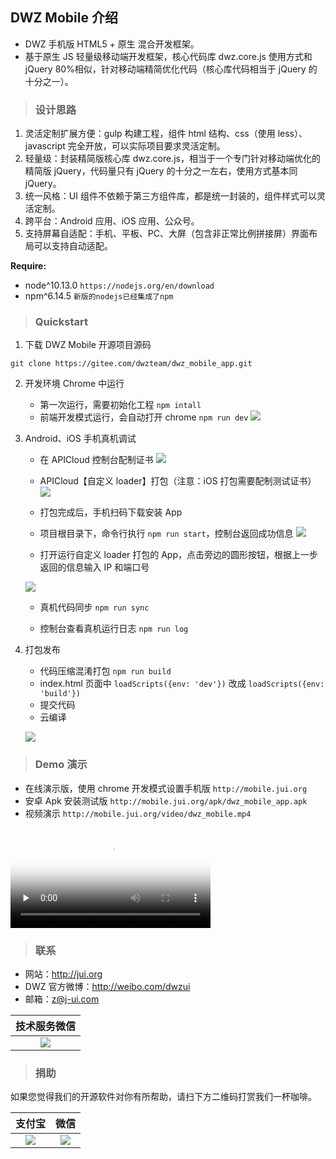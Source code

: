 ## DWZ Mobile 介绍

- DWZ 手机版 HTML5 + 原生 混合开发框架。
- 基于原生 JS 轻量级移动端开发框架，核心代码库 dwz.core.js 使用方式和 jQuery 80%相似，针对移动端精简优化代码（核心库代码相当于 jQuery 的十分之一）。

> ### 设计思路

1. 灵活定制扩展方便：gulp 构建工程，组件 html 结构、css（使用 less）、javascript 完全开放，可以实际项目要求灵活定制。
2. 轻量级：封装精简版核心库 dwz.core.js，相当于一个专门针对移动端优化的精简版 jQuery，代码量只有 jQuery 的十分之一左右，使用方式基本同 jQuery。
3. 统一风格：UI 组件不依赖于第三方组件库，都是统一封装的，组件样式可以灵活定制。
4. 跨平台：Android 应用、iOS 应用、公众号。
5. 支持屏幕自适配：手机、平板、PC、大屏（包含非正常比例拼接屏）界面布局可以支持自动适配。

**Require:**

- node\^10.13.0 `https://nodejs.org/en/download`
- npm\^6.14.5 `新版的nodejs已经集成了npm`

> ### Quickstart

1. 下载 DWZ Mobile 开源项目源码

```
git clone https://gitee.com/dwzteam/dwz_mobile_app.git
```

2. 开发环境 Chrome 中运行

   - 第一次运行，需要初始化工程 `npm intall`
   - 前端开发模式运行，会自动打开 chrome `npm run dev`
     ![](./_media/readme/app_chrome_dev.png)

3. Android、iOS 手机真机调试

   - 在 APICloud 控制台配制证书
     ![](./_media/readme/apicloud_1.png)

   - APICloud【自定义 loader】打包（注意：iOS 打包需要配制测试证书）
     ![](./_media/readme/apicloud_2.png)

   - 打包完成后，手机扫码下载安装 App

   - 项目根目录下，命令行执行 `npm run start`，控制台返回成功信息
     ![](./_media/readme/npm_run_start.png)

   - 打开运行自定义 loader 打包的 App，点击旁边的圆形按钮，根据上一步返回的信息输入 IP 和端口号

   ![](./_media/readme/app_loader.jpg?width=300)

   - 真机代码同步 `npm run sync`

   - 控制台查看真机运行日志 `npm run log`

4. 打包发布

   - 代码压缩混淆打包 `npm run build`
   - index.html 页面中 `loadScripts({env: 'dev'})` 改成 `loadScripts({env: 'build'})`
   - 提交代码
   - 云编译

   ![](./_media/readme/apicloud_3.png)

> ### Demo 演示

- 在线演示版，使用 chrome 开发模式设置手机版 `http://mobile.jui.org`
- 安卓 Apk 安装测试版 `http://mobile.jui.org/apk/dwz_mobile_app.apk`
- 视频演示 `http://mobile.jui.org/video/dwz_mobile.mp4`

<video width="320" controls preload="none" poster="http://mobile.jui.org/video/dwz_mobile.png">
    <source src="http://mobile.jui.org/video/dwz_mobile.mp4">
</video>

> ### 联系

- 网站：http://jui.org
- DWZ 官方微博：http://weibo.com/dwzui
- 邮箱：z@j-ui.com

|               技术服务微信                |
| :---------------------------------------: |
| ![](./_media/readme/wx_zhh.jpg?width=200) |

> ### 捐助

如果您觉得我们的开源软件对你有所帮助，请扫下方二维码打赏我们一杯咖啡。

|                 支付宝                 |                 微信                  |
| :------------------------------------: | :-----------------------------------: |
| ![](./_media/readme/zfb.png?width=200) | ![](./_media/readme/wx.png?width=200) |
